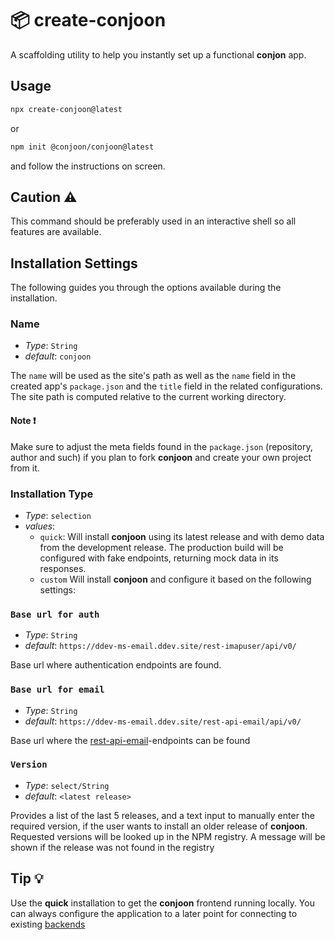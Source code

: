 # 📦 create-conjoon

A scaffolding utility to help you instantly set up a functional **conjon** app.

## Usage

```bash
npx create-conjoon@latest
```
or
```bash
npm init @conjoon/conjoon@latest
```
and follow the instructions on screen.

## Caution ⚠️
This command should be preferably used in an interactive shell so all features are available.

## Installation Settings
The following guides you through the options available during the installation.

### Name
- _Type_: `String`
- _default_: `conjoon`

The `name` will be used as the site's path as well as the `name` field in the created app's `package.json` and the `title` field in the related configurations.
The site path is computed relative to the current working directory.

#### Note ❗
Make sure to adjust the meta fields found in the `package.json` (repository, author and such) if you plan to fork **conjoon** and create your own project from it.


### Installation Type
- _Type_: `selection`
- _values_:
    - `quick`: Will install **conjoon** using its latest release and with demo data from the development release. The production build will be configured with fake endpoints, returning mock data in its responses.
    - `custom`
      Will install **conjoon** and configure it based on the following settings:
### `Base url for auth`
- _Type_: `String`
- _default_: `https://ddev-ms-email.ddev.site/rest-imapuser/api/v0/`

Base url where authentication endpoints are found.

### `Base url for email`
- _Type_: `String`
- _default_: `https://ddev-ms-email.ddev.site/rest-api-email/api/v0/`

Base url where the [rest-api-email](/rest-api/rest-api-email)-endpoints can be found

### `Version`
- _Type_: `select/String`
- _default_: `<latest release>`

Provides a list of the last 5 releases, and a text input to manually enter the required version, if the user wants to install an older release of **conjoon**. Requested versions will be looked up in the NPM registry. A message will be shown if the release was not found in the registry

## Tip 💡
Use the **quick** installation to get the **conjoon** frontend running locally. You can always configure the application to a later point for connecting to existing [backends](/docs/backends/overview)
